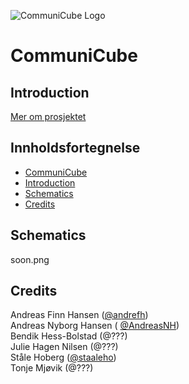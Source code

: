 ![CommuniCube Logo](https://raw.githubusercontent.com/designBuddies/INF1510/master/other/img/logo.png)
# CommuniCube
## Introduction
[Mer om prosjektet](http://www.uio.no/studier/emner/matnat/ifi/INF1510/v16/prosjekter/designbuddies/index.html)

## Innholdsfortegnelse
* [CommuniCube](#CommuniCube)
* [Introduction](#Introduction)
* [Schematics](#Schematics)
* [Credits](#Credits)

## Schematics
soon.png

## Credits
Andreas Finn Hansen ([@andrefh](https://github.com/andrefh))  
Andreas Nyborg Hansen ( [@AndreasNH](https://github.com/AndreasNH))  
Bendik Hess-Bolstad (@???)  
Julie Hagen Nilsen (@???)  
Ståle Hoberg ([@staaleho](https://github.com/staaleho))  
Tonje Mjøvik (@???)
